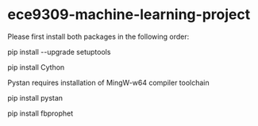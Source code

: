 # ece9309-machine-learning-project

Please first install both packages in the following order:

pip install --upgrade setuptools

pip install Cython

Pystan requires installation of MingW-w64 compiler toolchain 

pip install pystan

pip install fbprophet 